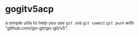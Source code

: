 # gogitv5acp
a simple utils to help you use `git add` `git commit` `git push` with "github.com/go-git/go-git/v5".
